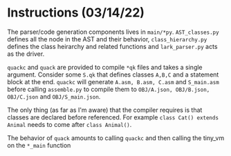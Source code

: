 # Instructions (03/14/22)

The parser/code generation components lives in `main/*py`. `AST_classes.py` defines all the node in the AST and their behavior, `class_hierarchy.py` defines the class heirarchy and related functions and `lark_parser.py` acts as the driver.

`quackc` and `quack` are provided to compile `*qk` files and takes a single argument. Consider some `S.qk` that defines classes `A,B,C` and a statement block at the end. `quackc` will generate `A.asm, B.asm, C.asm` and `S_main.asm` before calling `assemble.py` to compile them to `OBJ/A.json, OBJ/B.json, OBJ/C.json` and `OBJ/S_main.json`. 

The only thing (as far as I'm aware) that the compiler requires is that classes are declared before referenced. For example `class Cat() extends Animal` needs to come after `class Animal()`.

The behavior of `quack` amounts to calling `quackc` and then calling the tiny_vm on the `*_main` function
